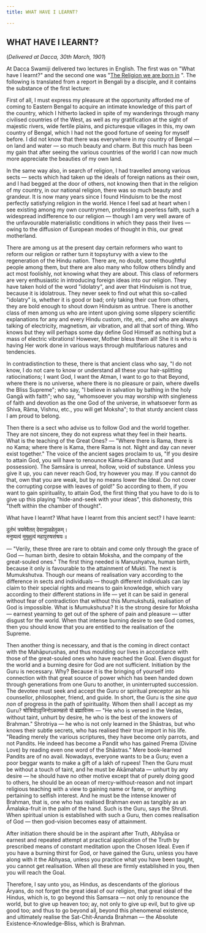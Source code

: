 ```yaml
---
title: WHAT HAVE I LEARNT?

---
```





  

## WHAT HAVE I LEARNT?

(*Delivered at Dacca, 30th March, 1901*)

At Dacca Swamiji delivered two lectures in English. The first was on
"What have I learnt?" and the second one was "[The Religion we are born
in](the_religion_we_are_born_in.htm) ". The following is translated from
a report in Bengali by a disciple, and it contains the substance of the
first lecture:

First of all, I must express my pleasure at the opportunity afforded me
of coming to Eastern Bengal to acquire an intimate knowledge of this
part of the country, which I hitherto lacked in spite of my wanderings
through many civilised countries of the West, as well as my
gratification at the sight of majestic rivers, wide fertile plains, and
picturesque villages in this, my own country of Bengal, which I had not
the good fortune of seeing for myself before. I did not know that there
was everywhere in my country of Bengal — on land and water — so much
beauty and charm. But this much has been my gain that after seeing the
various countries of the world I can now much more appreciate the
beauties of my own land.

In the same way also, in search of religion, I had travelled among
various sects — sects which had taken up the ideals of foreign nations
as their own, and I had begged at the door of others, not knowing then
that in the religion of my country, in our national religion, there was
so much beauty and grandeur. It is now many years since I found Hinduism
to be the most perfectly satisfying religion in the world. Hence I feel
sad at heart when I see existing among my own countrymen, professing a
peerless faith, such a widespread indifference to our religion — though
I am very well aware of the unfavourable materialistic conditions in
which they pass their lives — owing to the diffusion of European modes
of thought in this, our great motherland.

There are among us at the present day certain reformers who want to
reform our religion or rather turn it topsyturvy with a view to the
regeneration of the Hindu nation. There are, no doubt, some thoughtful
people among them, but there are also many who follow others blindly and
act most foolishly, not knowing what they are about. This class of
reformers are very enthusiastic in introducing foreign ideas into our
religion. They have taken hold of the word "idolatry", and aver that
Hinduism is not true, because it is idolatrous. They never seek to find
out what this so-called "idolatry" is, whether it is good or bad; only
taking their cue from others, they are bold enough to shout down
Hinduism as untrue. There is another class of men among us who are
intent upon giving some slippery scientific explanations for any and
every Hindu custom, rite, etc., and who are always talking of
electricity, magnetism, air vibration, and all that sort of thing. Who
knows but they will perhaps some day define God Himself as nothing but a
mass of electric vibrations! However, Mother bless them all! She it is
who is having Her work done in various ways through multifarious natures
and tendencies.

In contradistinction to these, there is that ancient class who say, "I
do not know, I do not care to know or understand all these your
hair-splitting ratiocinations; I want God, I want the Atman, I want to
go to that Beyond, where there is no universe, where there is no
pleasure or pain, where dwells the Bliss Supreme"; who say, "I believe
in salvation by bathing in the holy Gangā with faith"; who say,
"whomsoever you may worship with singleness of faith and devotion as the
one God of the universe, in whatsoever form as Shiva, Rāma, Vishnu,
etc., you will get Moksha"; to that sturdy ancient class I am proud to
belong.

Then there is a sect who advise us to follow God and the world together.
They are not sincere, they do not express what they feel in their
hearts. What is the teaching of the Great Ones? — "Where there is Rama,
there is no Kama; where there is Kama, there Rama is not. Night and day
can never exist together." The voice of the ancient sages proclaim to
us, "If you desire to attain God, you will have to renounce
Kāma-Kānchana (lust and possession). The Samsāra is unreal, hollow, void
of substance. Unless you give it up, you can never reach God, try
however you may. If you cannot do that, own that you are weak, but by no
means lower the Ideal. Do not cover the corrupting corpse with leaves of
gold!" So according to them, if you want to gain spirituality, to attain
God, the first thing that you have to do is to give up this playing
"hide-and-seek with your ideas", this dishonesty, this "theft within the
chamber of thought".

What have I learnt? What have I learnt from this ancient sect? I have
learnt:

दुर्लभं त्रयमेवैतत् देवानुग्रहहेतुकम्।  
मनुष्यत्वं मुमुक्षुत्वं महापुरुषसंश्रयः॥

— "Verily, these three are rare to obtain and come only through the
grace of God — human birth, desire to obtain Moksha, and the company of
the great-souled ones." The first thing needed is Manushyatva, human
birth, because it only is favourable to the attainment of Mukti. The
next is Mumukshutva. Though our means of realisation vary according to
the difference in sects and individuals — though different individuals
can lay claim to their special rights and means to gain knowledge, which
vary according to their different stations in life — yet it can be said
in general without fear of contradiction that without this Mumukshutā,
realisation of God is impossible. What is Mumukshutva? It is the strong
desire for Moksha — earnest yearning to get out of the sphere of pain
and pleasure — utter disgust for the world. When that intense burning
desire to see God comes, then you should know that you are entitled to
the realisation of the Supreme.

Then another thing is necessary, and that is the coming in direct
contact with the Mahāpurushas, and thus moulding our lives in accordance
with those of the great-souled ones who have reached the Goal. Even
disgust for the world and a burning desire for God are not sufficient.
Initiation by the Guru is necessary. Why? Because it is the bringing of
yourself into connection with that great source of power which has been
handed down through generations from one Guru to another, in
uninterrupted succession. The devotee must seek and accept the Guru or
spiritual preceptor as his counsellor, philosopher, friend, and guide.
In short, the Guru is the *sine qua non* of progress in the path of
spirituality. Whom then shall I accept as my Guru?
श्रोत्रियोऽवृजिनोऽकामहतो यो ब्रह्मावित्तमः — "He who is versed in the
Vedas, without taint, unhurt by desire, he who is the best of the
knowers of Brahman." Shrotriya — he who is not only learned in the
Shāstras, but who knows their subtle secrets, who has realised their
true import in his life. "Reading merely the various scriptures, they
have become only parrots, and not Pandits. He indeed has become a Pandit
who has gained Prema (Divine Love) by reading even one word of the
Shāstras." Mere book-learned Pandits are of no avail. Nowadays, everyone
wants to be a Guru; even a poor beggar wants to make a gift of a lakh of
rupees! Then the Guru must be without a touch of taint, and he must be
Akāmahata — unhurt by any desire — he should have no other motive except
that of purely doing good to others, he should be an ocean of
mercy-without-reason and not impart religious teaching with a view to
gaining name or fame, or anything pertaining to selfish interest. And he
must be the intense knower of Brahman, that is, one who has realised
Brahman even as tangibly as an Âmalaka-fruit in the palm of the hand.
Such is the Guru, says the Shruti. When spiritual union is established
with such a Guru, then comes realisation of God — then god-vision
becomes easy of attainment.

After initiation there should be in the aspirant after Truth, Abhyāsa or
earnest and repeated attempt at practical application of the Truth by
prescribed means of constant meditation upon the Chosen Ideal. Even if
you have a burning thirst for God, or have gained the Guru, unless you
have along with it the Abhyasa, unless you practice what you have been
taught, you cannot get realisation. When all these are firmly
established in you, then you will reach the Goal.

Therefore, I say unto you, as Hindus, as descendants of the glorious
Âryans, do not forget the great ideal of our religion, that great ideal
of the Hindus, which is, to go beyond this Samsara — not only to
renounce the world, but to give up heaven too; ay, not only to give up
evil, but to give up good too; and thus to go beyond all, beyond this
phenomenal existence, and ultimately realise the Sat-Chit-Ânanda Brahman
— the Absolute Existence-Knowledge-Bliss, which is Brahman.


